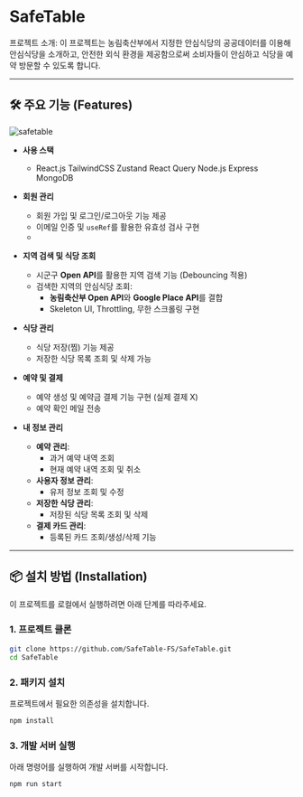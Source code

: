 # SafeTable

프로젝트 소개: 이 프로젝트는 농림축산부에서 지정한 안심식당의 공공데이터를 이용해 안심식당을 소개하고, 안전한 외식 환경을 제공함으로써 소비자들이 안심하고 식당을 예약 방문할 수 있도록 합니다.

---

## 🛠️ 주요 기능 (Features)

![safetable](https://github.com/user-attachments/assets/55c5d559-63d2-48ae-adec-702a646818e7)

- **사용 스택**

  - React.js TailwindCSS Zustand React Query Node.js Express MongoDB

- **회원 관리**
  - 회원 가입 및 로그인/로그아웃 기능 제공
  - 이메일 인증 및 `useRef`를 활용한 유효성 검사 구현
  -
- **지역 검색 및 식당 조회**

  - 시군구 **Open API**를 활용한 지역 검색 기능 (Debouncing 적용)
  - 검색한 지역의 안심식당 조회:
    - **농림축산부 Open API**와 **Google Place API**를 결합
    - Skeleton UI, Throttling, 무한 스크롤링 구현

- **식당 관리**

  - 식당 저장(찜) 기능 제공
  - 저장한 식당 목록 조회 및 삭제 가능

- **예약 및 결제**

  - 예약 생성 및 예약금 결제 기능 구현 (실제 결제 X)
  - 예약 확인 메일 전송

- **내 정보 관리**
  - **예약 관리**:
    - 과거 예약 내역 조회
    - 현재 예약 내역 조회 및 취소
  - **사용자 정보 관리**:
    - 유저 정보 조회 및 수정
  - **저장한 식당 관리**:
    - 저장된 식당 목록 조회 및 삭제
  - **결제 카드 관리**:
    - 등록된 카드 조회/생성/삭제 기능

---

## 📦 설치 방법 (Installation)

이 프로젝트를 로컬에서 실행하려면 아래 단계를 따라주세요.

### 1. 프로젝트 클론

```bash
git clone https://github.com/SafeTable-FS/SafeTable.git
cd SafeTable
```

### 2. 패키지 설치

프로젝트에서 필요한 의존성을 설치합니다.

```bash
npm install
```

### 3. 개발 서버 실행

아래 명령어를 실행하여 개발 서버를 시작합니다.

```bash
npm run start
```

